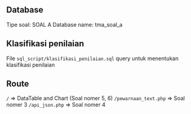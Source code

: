 ## Database 

Tipe soal: SOAL A
Database name: tma_soal_a

## Klasifikasi penilaian

File `sql_script/klasifikasi_penilaian.sql` query untuk menentukan klasifikasi penilaian

## Route

`/` => DataTable and Chart (Soal nomer 5, 6)
`/pewarnaan_text.php` =>  Soal nomer 3
`/api_json.php` => Soal nomer 4
